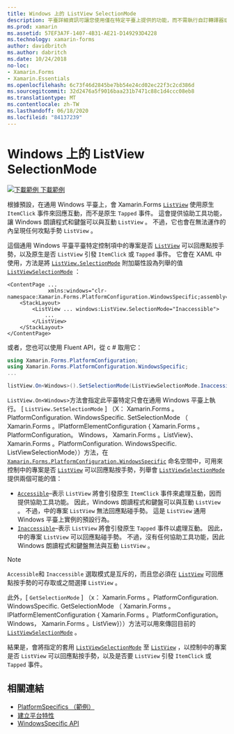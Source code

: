 ```yaml
---
title: Windows 上的 ListView SelectionMode
description: 平臺詳細資訊可讓您使用僅在特定平臺上提供的功能，而不需執行自訂轉譯器或效果。 本文說明如何使用 Windows 平臺特定的來控制 ListView 中的專案是否可以回應點按手勢。
ms.prod: xamarin
ms.assetid: 57EF3A7F-1407-4B31-AE21-D149293D4228
ms.technology: xamarin-forms
author: davidbritch
ms.author: dabritch
ms.date: 10/24/2018
no-loc:
- Xamarin.Forms
- Xamarin.Essentials
ms.openlocfilehash: 6c73f46d2845be7bb54e24cd02ec22f3c2cd386d
ms.sourcegitcommit: 32d2476a5f9016baa231b7471c88c1d4ccc08eb8
ms.translationtype: MT
ms.contentlocale: zh-TW
ms.lasthandoff: 06/18/2020
ms.locfileid: "84137239"
---
```

# <a name="listview-selectionmode-on-windows"></a>Windows 上的 ListView SelectionMode

[![下載範例 ](~/media/shared/download.png) 下載範例](https://docs.microsoft.com/samples/xamarin/xamarin-forms-samples/userinterface-platformspecifics)

根據預設，在通用 Windows 平臺上，會 Xamarin.Forms [`ListView`](xref:Xamarin.Forms.ListView) 使用原生 `ItemClick` 事件來回應互動，而不是原生 `Tapped` 事件。 這會提供協助工具功能，讓 Windows 朗讀程式和鍵盤可以與互動 `ListView` 。 不過，它也會在無法運作的內呈現任何攻點手勢 `ListView` 。

這個通用 Windows 平臺平臺特定控制項中的專案是否 [`ListView`](xref:Xamarin.Forms.ListView) 可以回應點按手勢，以及原生是否 `ListView` 引發 `ItemClick` 或 `Tapped` 事件。 它會在 XAML 中使用，方法是將 [`ListView.SelectionMode`](xref:Xamarin.Forms.PlatformConfiguration.WindowsSpecific.ListView.SelectionModeProperty) 附加屬性設為列舉的值 [`ListViewSelectionMode`](xref:Xamarin.Forms.PlatformConfiguration.WindowsSpecific.ListViewSelectionMode) ：

```xaml
<ContentPage ...
             xmlns:windows="clr-namespace:Xamarin.Forms.PlatformConfiguration.WindowsSpecific;assembly=Xamarin.Forms.Core">
    <StackLayout>
        <ListView ... windows:ListView.SelectionMode="Inaccessible">
            ...
        </ListView>
    </StackLayout>
</ContentPage>
```

或者，您也可以使用 Fluent API，從 c # 取用它：

```csharp
using Xamarin.Forms.PlatformConfiguration;
using Xamarin.Forms.PlatformConfiguration.WindowsSpecific;
...

listView.On<Windows>().SetSelectionMode(ListViewSelectionMode.Inaccessible);
```

`ListView.On<Windows>`方法會指定此平臺特定只會在通用 Windows 平臺上執行。 [ `ListView.SetSelectionMode` ] （X： Xamarin.Forms 。PlatformConfiguration. WindowsSpecific. SetSelectionMode （ Xamarin.Forms 。IPlatformElementConfiguration { Xamarin.Forms 。PlatformConfiguration。 Windows， Xamarin.Forms 。ListView}、 Xamarin.Forms 。PlatformConfiguration. WindowsSpecific. ListViewSelectionMode））方法，在 [`Xamarin.Forms.PlatformConfiguration.WindowsSpecific`](xref:Xamarin.Forms.PlatformConfiguration.WindowsSpecific) 命名空間中，可用來控制中的專案是否 [`ListView`](xref:Xamarin.Forms.ListView) 可以回應點按手勢，列舉會 [`ListViewSelectionMode`](xref:Xamarin.Forms.PlatformConfiguration.WindowsSpecific.ListViewSelectionMode) 提供兩個可能的值：

- [`Accessible`](xref:Xamarin.Forms.PlatformConfiguration.WindowsSpecific.ListViewSelectionMode.Accessible)–表示 `ListView` 將會引發原生 `ItemClick` 事件來處理互動，因而提供協助工具功能。 因此，Windows 朗讀程式和鍵盤可以與互動 `ListView` 。 不過，中的專案 `ListView` 無法回應點碰手勢。 這是 `ListView` 通用 Windows 平臺上實例的預設行為。
- [`Inaccessible`](xref:Xamarin.Forms.PlatformConfiguration.WindowsSpecific.ListViewSelectionMode.Inaccessible)–表示 `ListView` 將會引發原生 `Tapped` 事件以處理互動。 因此，中的專案 `ListView` 可以回應點碰手勢。 不過，沒有任何協助工具功能，因此 Windows 朗讀程式和鍵盤無法與互動 `ListView` 。

> [!NOTE]
> `Accessible`和 `Inaccessible` 選取模式是互斥的，而且您必須在 [`ListView`](xref:Xamarin.Forms.ListView) 可回應點按手勢的可存取或之間選擇 `ListView` 。

此外，[ `GetSelectionMode` ] （x： Xamarin.Forms 。PlatformConfiguration. WindowsSpecific. GetSelectionMode （ Xamarin.Forms 。IPlatformElementConfiguration { Xamarin.Forms 。PlatformConfiguration。 Windows， Xamarin.Forms 。ListView}））方法可以用來傳回目前的 [`ListViewSelectionMode`](xref:Xamarin.Forms.PlatformConfiguration.WindowsSpecific.ListViewSelectionMode) 。

結果是，會將指定的套用 [`ListViewSelectionMode`](xref:Xamarin.Forms.PlatformConfiguration.WindowsSpecific.ListViewSelectionMode) 至 [`ListView`](xref:Xamarin.Forms.ListView) ，以控制中的專案是否 `ListView` 可以回應點按手勢，以及是否要 `ListView` 引發 `ItemClick` 或 `Tapped` 事件。

## <a name="related-links"></a>相關連結

- [PlatformSpecifics （範例）](https://docs.microsoft.com/samples/xamarin/xamarin-forms-samples/userinterface-platformspecifics)
- [建立平台特性](~/xamarin-forms/platform/platform-specifics/index.md#creating-platform-specifics)
- [WindowsSpecific API](xref:Xamarin.Forms.PlatformConfiguration.WindowsSpecific)
